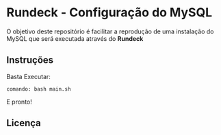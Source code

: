 # Rundeck - Configuração do MySQL

O objetivo deste repositório é facilitar a reprodução de uma instalação do MySQL que será executada através do **Rundeck**

## Instruções

Basta Executar:
```
comando: bash main.sh
```
E pronto!

## Licença

